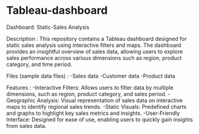 # Tableau-dashboard
Dashboard: Static-Sales Analysis

Description : This repository contains a Tableau dashboard designed for static sales analysis using interactive filters and maps. The dashboard provides an insightful overview of sales data, allowing users to explore sales performance across various dimensions such as region, product category, and time period.

Files (sample data files) : 
    -Sales data
    -Customer data
    -Product data

Features :
  -Interactive Filters: Allows users to filter data by multiple dimensions, such as region, product category, and sales period.
  -Geographic Analysis: Visual representation of sales data on interactive maps to identify regional sales trends.
  -Static Visuals: Predefined charts and graphs to highlight key sales metrics and insights.
  -User-Friendly Interface: Designed for ease of use, enabling users to quickly gain insights from sales data.
